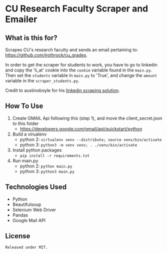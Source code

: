 # CU Research Faculty Scraper and Emailer

## What is this for?

Scrapes CU's research faculty and sends an email pertaining to: https://github.com/jrothrock/cu_grades. 

In order to get the scraper for students to work, you have to go to linkedin and copy the 'li_at' cookie into the `cookie` variable found in the `main.py`. Then set the `students` variable in `main.py` to 'True', and change the `amount` variable in the `scraper_students.py`.

Credit to austinoboyle for his [linkedin scraping solution](https://github.com/austinoboyle/scrape-linkedin-selenium).

## How To Use
1. Create GMAIL Api following this (step 1), and move the client_secret.json to this folder
    - https://developers.google.com/gmail/api/quickstart/python
2. Build a virualenv
    - python 2: `virtualenv venv --distribute; source venv/bin/activate`
    - python 3: `python3 -m venv venv; . ./venv/bin/activate`
3. Install python packages
    - `pip install -r requirements.txt`
4. Run main.py
    - python 2: `python main.py`
    - python 3: `python3 main.py`


## Technologies Used
- Python
- Beautifulsoup
- Selenium Web Driver
- Pandas
- Google Mail API

## License 
    Released under MIT.